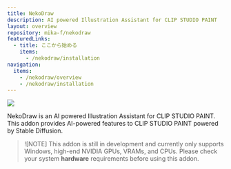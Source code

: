 ```yaml
---
title: NekoDraw
description: AI powered Illustration Assistant for CLIP STUDIO PAINT
layout: overview
repository: mika-f/nekodraw
featuredLinks:
  - title: ここから始める
    items:
      - /nekodraw/installation
navigation:
  items:
    - /nekodraw/overview
    - /nekodraw/installation
---
```


![](https://user-images.githubusercontent.com/10832834/235712973-cb5b32a6-ad2d-4beb-8aa3-575d20566c87.png)

NekoDraw is an AI powered Illustration Assistant for CLIP STUDIO PAINT.
This addon provides AI-powered features to CLIP STUDIO PAINT powered by Stable Diffusion.

> ![NOTE]
> This addon is still in development and currently only supports Windows, high-end NVIDIA GPUs, VRAMs, and CPUs.
> Please check your system **hardware** requirements before using this addon.
